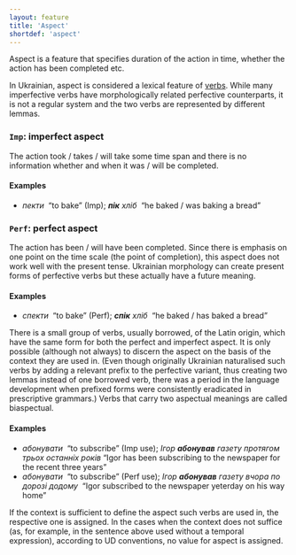 ```yaml
---
layout: feature
title: 'Aspect'
shortdef: 'aspect'
---
```


Aspect is a feature that specifies duration of the action in time, whether the action has been completed etc.

In Ukrainian, aspect is considered a lexical feature of [verbs](uk-pos/VERB). While many imperfective verbs have morphologically related perfective counterparts, it is not a regular system and the two verbs are represented by different lemmas. 

### `Imp`: imperfect aspect

The action took / takes / will take some time span and there is no information whether and when it was / will be completed.

#### Examples

* _пекти&nbsp;_ “to bake” (Imp); _<b>пік</b> хліб&nbsp;_ “he baked / was baking a bread”

### `Perf`: perfect aspect

The action has been / will have been completed. Since there is emphasis on one point on the time scale (the point of completion), this aspect does not work well with the present tense. Ukrainian morphology can create present forms of perfective verbs but these actually have a future meaning.

#### Examples

* _спекти&nbsp;_ “to bake” (Perf); _<b>спік</b> хліб&nbsp;_ “he baked / has baked a bread”

There is a small group of verbs, usually borrowed, of the Latin origin, which have the same form for both the perfect and imperfect aspect. It is only possible (although not always) to discern the aspect on the basis of the context they are used in. (Even though originally Ukrainian naturalised such verbs by adding a relevant prefix to the perfective variant, thus creating two lemmas instead of one borrowed verb, there was a period in the language development when prefixed forms were consistently eradicated in prescriptive grammars.) Verbs that carry two aspectual meanings are called biaspectual. 

#### Examples

* _абонувати&nbsp;_ “to subscribe” (Imp use); _Ігор <b>абонував</b> газету протягом трьох останніх років_ “Igor has been subscribing to the newspaper for the recent three years”
* _абонувати&nbsp;_ “to subscribe” (Perf use); _Ігор <b>абонував</b> газету вчора по дорозі додому&nbsp;_ “Igor subscribed to the newspaper yeterday on his way home”

If the context is sufficient to define the aspect such verbs are used in, the respective one is assigned. In the cases when the context does not suffice (as, for example, in the sentence above used without a temporal expression), according to UD conventions, no value for aspect is assigned.
